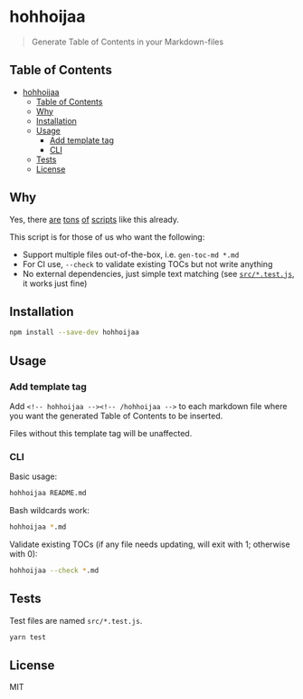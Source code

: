 # hohhoijaa

> Generate Table of Contents in your Markdown-files

## Table of Contents

<!-- hohhoijaa -->

- [hohhoijaa](#hohhoijaa)
  - [Table of Contents](#table-of-contents)
  - [Why](#why)
  - [Installation](#installation)
  - [Usage](#usage)
    - [Add template tag](#add-template-tag)
    - [CLI](#cli)
  - [Tests](#tests)
  - [License](#license)

<!-- /hohhoijaa -->

## Why

Yes, there [are](https://www.npmjs.com/package/gen-md-toc) [tons](https://www.npmjs.com/package/markdown-toc) [of](https://www.npmjs.com/package/toc-md) [scripts](https://www.npmjs.com/package/md-toc) like this already.

This script is for those of us who want the following:

- Support multiple files out-of-the-box, i.e. `gen-toc-md *.md`
- For CI use, `--check` to validate existing TOCs but not write anything
- No external dependencies, just simple text matching (see [`src/*.test.js`](src/), it works just fine)

## Installation

```bash
npm install --save-dev hohhoijaa
```

## Usage

### Add template tag

Add `<!-- hohhoijaa --><!-- /hohhoijaa -->` to each markdown file where you want the generated Table of Contents to be inserted.

Files without this template tag will be unaffected.

### CLI

Basic usage:

```bash
hohhoijaa README.md
```

Bash wildcards work:

```bash
hohhoijaa *.md
```

Validate existing TOCs (if any file needs updating, will exit with 1; otherwise with 0):

```bash
hohhoijaa --check *.md
```

## Tests

Test files are named `src/*.test.js`.

```bash
yarn test
```

## License

MIT
